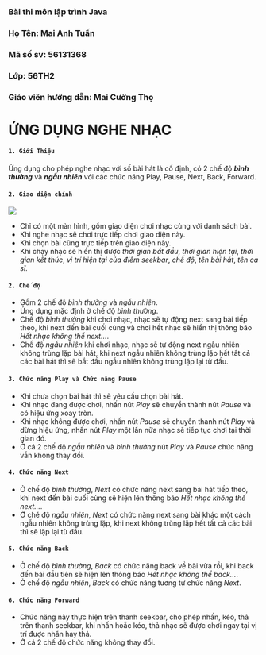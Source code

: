 ### Bài thi môn lập trình Java
### Họ Tên: Mai Anh Tuấn
### Mã số sv: 56131368 
### Lớp: 56TH2
### Giáo viên hướng dẫn: Mai Cường Thọ
# ỨNG DỤNG NGHE NHẠC
#### `1. Giới Thiệu`
Ứng dụng cho phép nghe nhạc với số bài hát là cố định, có 2 chế độ ***bình thường*** và ***ngẫu nhiên*** với các chức năng  Play, Pause, Next, Back, Forward.
#### `2. Giao diện chính`
<img src ="http://i.imgur.com/ugVkSct.png">

* Chỉ có một màn hình, gồm giao diện chơi nhạc cùng với danh sách bài.
* Khi nghe nhạc sẽ chơi trực tiếp chơi giao diện này.
* Khi chọn bài cũng trực tiếp trên giao diện này.
* Khi chạy nhạc sẽ hiển thị được *thời gian bắt đầu*, *thời gian hiện tại*, *thời gian kết thúc*, *vị trí hiện tại của điểm seekbar*, *chế độ*, *tên bài hát*, *tên ca sĩ*.
#### `2. Chế độ`
* Gồm 2 chế độ *bình thường* và *ngẫu nhiên*.
* Ứng dụng mặc định ở chế độ *bình thường*.
* Chế độ *bình thường* khi chơi nhạc, nhạc sẽ tự động next sang bài tiếp theo, khi next đến bài cuối cùng và chơi hết nhạc sẽ hiển thị thông báo *Hết nhạc không thể next...*.
* Chế độ *ngẫu nhiên* khi chơi nhạc, nhạc sẽ tự động next ngẫu nhiên không trùng lặp bài hát, khi next ngẫu nhiên không trùng lặp hết tất cả các bài hát thì sẽ bắt đầu ngẫu nhiên không trùng lặp lại từ đầu.
#### `3. Chức năng Play và Chức năng Pause`
* Khi chưa chọn bài hát thì sẽ yêu cầu chọn bài hát.
* Khi nhạc đang được chơi, nhấn nút *Play* sẽ chuyển thành nút *Pause* và có hiệu ứng xoay tròn.
* Khi nhạc không được chơi, nhấn nút *Pause* sẽ chuyển thanh nút *Play* và dừng hiệu ứng, nhấn nút *Play* một lần nữa nhạc sẽ tiếp tục chơi tại thời gian đó.
* Ở cả 2 chế độ *ngẫu nhiên* và *bình thường* nút *Play* và *Pause* chức năng vẫn không thay đổi.
#### `4. Chức năng Next`
* Ở chế độ *bình thường*, *Next* có chức năng next sang bài hát tiếp theo, khi next đến bài cuối cùng sẽ hiện lên thông báo *Hết nhạc không thể next...*.
* Ở chế độ *ngẫu nhiên*, *Next* có chức năng next sang bài khác một cách ngẫu nhiên không trùng lặp, khi next không trùng lặp hết tất cả các bài thì sẽ lặp lại từ đầu.
#### `5. Chức năng Back`
* Ở chế độ *bình thường*, *Back* có chức năng back về bài vừa rồi, khi back đến bài đầu tiên sẽ hiện lên thông báo *Hết nhạc không thể back...*.
* Ở chế độ *ngẫu nhiên*, *Back* có chức năng tương tự chức năng *Next*.
#### `6. Chức năng Forward`
* Chức năng này thực hiện trên thanh seekbar, cho phép nhấn, kéo, thả trên thanh seekbar, khi nhấn hoắc kéo, thả nhạc sẽ được chơi ngay tại vị trí được nhấn hay thả.
* Ở cả 2 chế độ chức năng không thay đổi.
